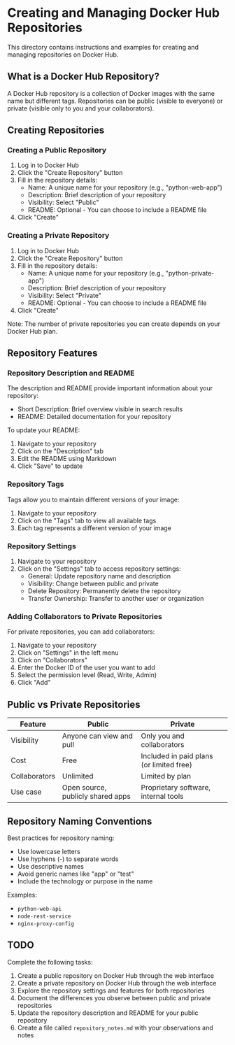 # Creating and Managing Docker Hub Repositories

This directory contains instructions and examples for creating and managing repositories on Docker Hub.

## What is a Docker Hub Repository?

A Docker Hub repository is a collection of Docker images with the same name but different tags. Repositories can be public (visible to everyone) or private (visible only to you and your collaborators).

## Creating Repositories

### Creating a Public Repository

1. Log in to Docker Hub
2. Click the "Create Repository" button
3. Fill in the repository details:
   - Name: A unique name for your repository (e.g., "python-web-app")
   - Description: Brief description of your repository
   - Visibility: Select "Public"
   - README: Optional - You can choose to include a README file
4. Click "Create"

### Creating a Private Repository

1. Log in to Docker Hub
2. Click the "Create Repository" button
3. Fill in the repository details:
   - Name: A unique name for your repository (e.g., "python-private-app")
   - Description: Brief description of your repository
   - Visibility: Select "Private"
   - README: Optional - You can choose to include a README file
4. Click "Create"

Note: The number of private repositories you can create depends on your Docker Hub plan.

## Repository Features

### Repository Description and README

The description and README provide important information about your repository:
- Short Description: Brief overview visible in search results
- README: Detailed documentation for your repository

To update your README:
1. Navigate to your repository
2. Click on the "Description" tab
3. Edit the README using Markdown
4. Click "Save" to update

### Repository Tags

Tags allow you to maintain different versions of your image:
1. Navigate to your repository
2. Click on the "Tags" tab to view all available tags
3. Each tag represents a different version of your image

### Repository Settings

1. Navigate to your repository
2. Click on the "Settings" tab to access repository settings:
   - General: Update repository name and description
   - Visibility: Change between public and private
   - Delete Repository: Permanently delete the repository
   - Transfer Ownership: Transfer to another user or organization

### Adding Collaborators to Private Repositories

For private repositories, you can add collaborators:
1. Navigate to your repository
2. Click on "Settings" in the left menu
3. Click on "Collaborators"
4. Enter the Docker ID of the user you want to add
5. Select the permission level (Read, Write, Admin)
6. Click "Add"

## Public vs Private Repositories

| Feature | Public | Private |
|---------|--------|---------|
| Visibility | Anyone can view and pull | Only you and collaborators |
| Cost | Free | Included in paid plans (or limited free) |
| Collaborators | Unlimited | Limited by plan |
| Use case | Open source, publicly shared apps | Proprietary software, internal tools |

## Repository Naming Conventions

Best practices for repository naming:
- Use lowercase letters
- Use hyphens (-) to separate words
- Use descriptive names
- Avoid generic names like "app" or "test"
- Include the technology or purpose in the name

Examples:
- `python-web-api`
- `node-rest-service`
- `nginx-proxy-config`

## TODO

Complete the following tasks:
1. Create a public repository on Docker Hub through the web interface
2. Create a private repository on Docker Hub through the web interface
3. Explore the repository settings and features for both repositories
4. Document the differences you observe between public and private repositories
5. Update the repository description and README for your public repository
6. Create a file called `repository_notes.md` with your observations and notes 